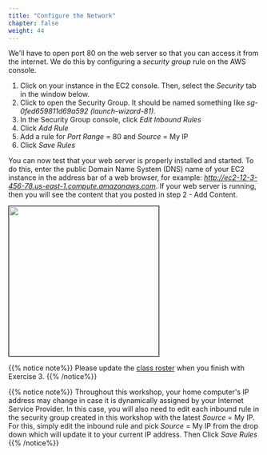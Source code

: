 ```yaml
---
title: "Configure the Network"
chapter: false
weight: 44
---
```


We'll have to open port 80 on the web server so that you can access it from the internet. 
We do this by configuring a _security group_ rule on the AWS console.

1. Click on your instance in the EC2 console. Then, select the _Security_ tab in the window below.
2. Click to open the Security Group. It should be named something like _sg-0fed659811d69a592 (launch-wizard-81)_.
3. In the Security Group console, click _Edit Inbound Rules_
4. Click _Add Rule_
5. Add a rule for _Port Range_ = 80 and _Source_ = My IP
6. Click _Save Rules_

You can now test that your web server is properly installed and 
started. To do this, enter 
the public Domain Name System (DNS) name of your EC2 instance in the 
address bar of 
a web browser, for example: _http://ec2-12-3-456-78.us-east-1.compute.amazonaws.com_. If 
your web server is running, then you will see the content that you posted in
step 2 - Add Content.

<img src="/images/test_page_from_internet.png" height=300 style="border: 1px solid #000000">
<br>

{{% notice note%}}
Please update the [class roster](https://docs.google.com/spreadsheets/d/1hbInQSPG9gQN7vHxFJQmWkJl-zdCPRhH1IR41mdyqgI/edit#gid=0) when you finish with Exercise 3.
{{% /notice%}}

{{% notice note%}}
Throughout this workshop, your home computer's IP address may change in case it is dynamically assigned by your Internet Service Provider.  In this case, you will also need to edit each inbound rule in the security group created in this workshop with the latest _Source_ = My IP.  For this, simply edit the inbound rule and pick _Source_ = My IP from the drop down which will update it to your current IP address.  Then Click _Save Rules_
{{% /notice%}}


